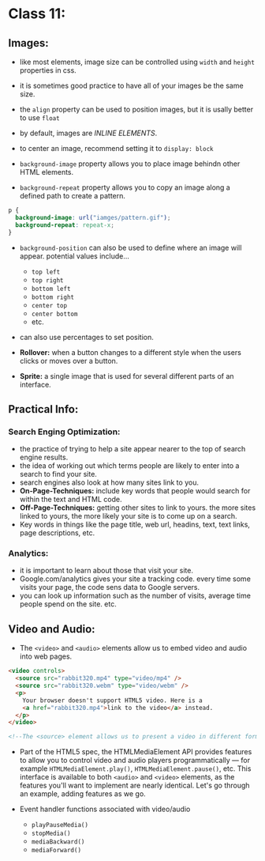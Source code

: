 # Class 11:

## Images:

- like most elements, image size can be controlled using `width` and `height` properties in css.
- it is sometimes good practice to have all of your images be the same size.
- the `align` property can be used to position images, but it is usally better to use `float`
- by default, images are _INLINE ELEMENTS_.
- to center an image, recommend setting it to `display: block`

- `background-image` property allows you to place image behindn other HTML elements.
- `background-repeat` property allows you to copy an image along a defined path to create a pattern.

```css
p {
  background-image: url("iamges/pattern.gif");
  background-repeat: repeat-x;
}
```

- `background-position` can also be used to define where an image will appear. potential values include...

  - `top left`
  - `top right`
  - `bottom left`
  - `bottom right`
  - `center top`
  - `center bottom`
  - etc.

- can also use percentages to set position.
- **Rollover:** when a button changes to a different style when the users clicks or moves over a button.
- **Sprite:** a single image that is used for several different parts of an interface.

## Practical Info:

### Search Enging Optimization:

- the practice of trying to help a site appear nearer to the top of search engine results.
- the idea of working out which terms people are likely to enter into a search to find your site.
- search engines also look at how many sites link to you.
- **On-Page-Techniques:** include key words that people would search for within the text and HTML code.
- **Off-Page-Techniques:** getting other sites to link to yours. the more sites linked to yours, the more likely your site is to come up on a search.
- Key words in things like the page title, web url, headins, text, text links, page descriptions, etc.

### Analytics:

- it is important to learn about those that visit your site.
- Google.com/analytics gives your site a tracking code. every time some visits your page, the code sens data to Google servers.
- you can look up information such as the number of visits, average time people spend on the site. etc.

## Video and Audio:

- The `<video>` and `<audio>` elements allow us to embed video and audio into web pages.

```html
<video controls>
  <source src="rabbit320.mp4" type="video/mp4" />
  <source src="rabbit320.webm" type="video/webm" />
  <p>
    Your browser doesn't support HTML5 video. Here is a
    <a href="rabbit320.mp4">link to the video</a> instead.
  </p>
</video>

<!--The <source> element allows us to present a video in different formats -->
```

- Part of the HTML5 spec, the HTMLMediaElement API provides features to allow you to control video and audio players programmatically — for example `HTMLMediaElement.play()`, `HTMLMediaElement.pause()`, etc. This interface is available to both `<audio>` and `<video>` elements, as the features you'll want to implement are nearly identical. Let's go through an example, adding features as we go.

- Event handler functions associated with video/audio
  - `playPauseMedia()`
  - `stopMedia()`
  - `mediaBackward()`
  - `mediaForward()`

